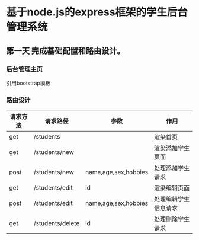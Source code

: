 # 基于node.js的express框架的学生后台管理系统

## 第一天 完成基础配置和路由设计。

### 后台管理主页
 引用bootstrap模板
### 路由设计
 请求方法 | 请求路径 | 参数 | 作用 
  -------|---------|----|-----
 get|/students| |渲染首页
 get|/students/new| |渲染添加学生页面
 post|/students/new|name,age,sex,hobbies|处理添加学生请求
 get|/students/edit|id |渲染编辑页面
 post|/students/edit|name,age,sex,hobbies|处理编辑学生信息请求
 get|/students/delete|id |处理删除学生请求
  